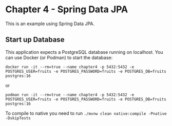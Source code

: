 # Chapter 4 - Spring Data JPA
This is an example using Spring Data JPA.

## Start up Database
This application expects a PostgreSQL database running on localhost. You can use Docker (or Podman) to start the database:

```shell
docker run -it --rm=true --name chapter4 -p 5432:5432 -e POSTGRES_USER=fruits -e POSTGRES_PASSWORD=fruits -e POSTGRES_DB=fruits postgres:16
```

or

```shell
podman run -it --rm=true --name chapter4 -p 5432:5432 -e POSTGRES_USER=fruits -e POSTGRES_PASSWORD=fruits -e POSTGRES_DB=fruits postgres:16
```

To compile to native you need to run `./mvnw clean native:compile -Pnative -DskipTests`